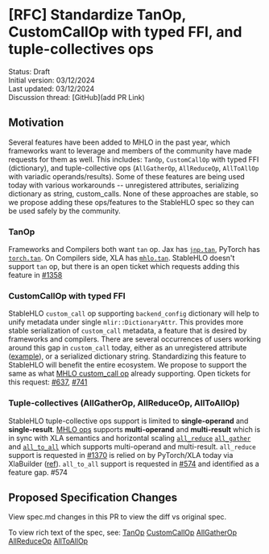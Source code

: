 # [RFC] Standardize TanOp, CustomCallOp with typed FFI, and tuple-collectives ops

Status: Draft<br/>
Initial version: 03/12/2024<br/>
Last updated: 03/12/2024<br/>
Discussion thread: [GitHub](add PR Link)

## Motivation

Several features have been added to MHLO in the past year, which frameworks want
to leverage and members of the community have made requests for them as well.
This includes: `TanOp`, `CustomCallOp` with typed FFI (dictionary), and
tuple-collective ops (`AllGatherOp`, `AllReduceOp`, `AllToAllOp` with variadic
operands/results). Some of these features are being used today with various
workarounds -- unregistered attributes, serializing dictionary as string,
custom_calls. None of these approaches are stable, so we propose adding these
ops/features to the StableHLO spec so they can be used safely by the community.

### TanOp

Frameworks and Compilers both want `tan` op.
Jax has [`jnp.tan`](https://jax.readthedocs.io/en/latest/_autosummary/jax.numpy.tan.html),
PyTorch has [`torch.tan`](https://pytorch.org/docs/stable/generated/torch.tan.html).
On Compilers side, XLA has [`mhlo.tan`](https://github.com/tensorflow/mlir-hlo/blob/master/mhlo/IR/hlo_ops.td#L633).
StableHLO doesn't support `tan` op, but there is an open ticket which requests
adding this feature in
[#1358](https://github.com/openxla/stablehlo/issues/1358)

### CustomCallOp with typed FFI

StableHLO `custom_call` op supporting `backend_config` dictionary will help to
unify metadata under single `mlir::DictionaryAttr`. This provides more stable
serialization of `custom_call` metadata, a feature that is desired by frameworks
and compilers. There are several occurrences of users working around this gap in
`custom_call` today, either as an unregistered attribute
([example](https://github.com/google/jax/blob/1ed27ecebb92e916b45601e3a107971170a4592b/jaxlib/hlo_helpers.py#L191)),
or a serialized dictionary string. Standardizing this feature to StableHLO will
benefit the entire ecosystem. We propose to support the same as what
[MHLO custom_call op](https://github.com/tensorflow/mlir-hlo/blob/master/mhlo/IR/hlo_ops.td#L2483)
already supporting. Open tickets for this request: [#637](https://github.com/openxla/stablehlo/issues/637),
[#741](https://github.com/openxla/stablehlo/issues/741)

### Tuple-collectives (AllGatherOp, AllReduceOp, AllToAllOp)

StableHLO tuple-collective ops support is limited to **single-operand** and **single-result**.
[MHLO ops](https://github.com/tensorflow/mlir-hlo/blob/master/mhlo/IR/hlo_ops.td)
supports
**multi-operand** and **multi-result** which is in sync with XLA semantics and
horizontal scaling
[`all_reduce`](https://openxla.org/xla/operation_semantics#allreduce)
[`all_gather`](https://openxla.org/xla/operation_semantics#allgather) and
[`all_to_all`](https://openxla.org/xla/operation_semantics#alltoall) which
supports multi-operand and multi-result. `all_reduce` support is requested
in [#1370](https://github.com/openxla/stablehlo/issues/1370) is relied on by
PyTorch/XLA today via XlaBuilder ([ref](https://github.com/pytorch/xla/blob/1bbe333ad137ace6b8134db640c0b24c8c428db6/torch_xla/csrc/cross_replica_reduces.cpp#L156)).
`all_to_all` support is requested in
[#574](https://github.com/openxla/stablehlo/issues/574) and identified as a feature
gap. #574

## Proposed Specification Changes

View spec.md changes in this PR to view the diff vs original spec.

To view rich text of the spec, see:
[TanOp](https://github.com/abhigunj/stablehlo/blob/a3b4c1b69aff41e3175c1b4ccb6352bcadf1f79a/docs/spec.md#tan)
[CustomCallOp](https://github.com/abhigunj/stablehlo/blob/a3b4c1b69aff41e3175c1b4ccb6352bcadf1f79a/docs/spec.md#custom_call)
[AllGatherOp](https://github.com/abhigunj/stablehlo/blob/a3b4c1b69aff41e3175c1b4ccb6352bcadf1f79a/docs/spec.md#all_gather)
[AllReduceOp](https://github.com/abhigunj/stablehlo/blob/a3b4c1b69aff41e3175c1b4ccb6352bcadf1f79a/docs/spec.md#all_reduce)
[AllToAllOp](https://github.com/abhigunj/stablehlo/blob/a3b4c1b69aff41e3175c1b4ccb6352bcadf1f79a/docs/spec.md#all_to_all)
